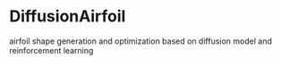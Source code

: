 # DiffusionAirfoil
airfoil shape generation and optimization based on diffusion model and reinforcement learning